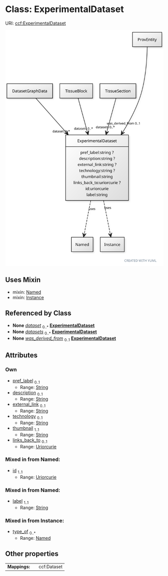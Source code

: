 
# Class: ExperimentalDataset



URI: [ccf:ExperimentalDataset](http://purl.org/ccf/ExperimentalDataset)


[![img](images/ExperimentalDataset.svg)](images/ExperimentalDataset.svg)

## Uses Mixin

 *  mixin: [Named](Named.md)
 *  mixin: [Instance](Instance.md)

## Referenced by Class

 *  **None** *[dataset](dataset.md)*  <sub>0..\*</sub>  **[ExperimentalDataset](ExperimentalDataset.md)**
 *  **None** *[datasets](datasets.md)*  <sub>0..\*</sub>  **[ExperimentalDataset](ExperimentalDataset.md)**
 *  **None** *[was_derived_from](was_derived_from.md)*  <sub>0..1</sub>  **[ExperimentalDataset](ExperimentalDataset.md)**

## Attributes


### Own

 * [pref_label](pref_label.md)  <sub>0..1</sub>
     * Range: [String](types/String.md)
 * [description](description.md)  <sub>0..1</sub>
     * Range: [String](types/String.md)
 * [external_link](external_link.md)  <sub>0..1</sub>
     * Range: [String](types/String.md)
 * [technology](technology.md)  <sub>0..1</sub>
     * Range: [String](types/String.md)
 * [thumbnail](thumbnail.md)  <sub>1..1</sub>
     * Range: [String](types/String.md)
 * [links_back_to](links_back_to.md)  <sub>0..1</sub>
     * Range: [Uriorcurie](types/Uriorcurie.md)

### Mixed in from Named:

 * [id](id.md)  <sub>1..1</sub>
     * Range: [Uriorcurie](types/Uriorcurie.md)

### Mixed in from Named:

 * [label](label.md)  <sub>1..1</sub>
     * Range: [String](types/String.md)

### Mixed in from Instance:

 * [type_of](type_of.md)  <sub>0..\*</sub>
     * Range: [Named](Named.md)

## Other properties

|  |  |  |
| --- | --- | --- |
| **Mappings:** | | ccf:Dataset |